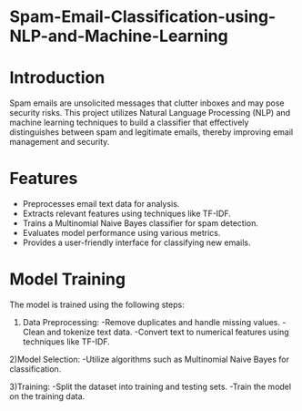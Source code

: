 # Spam-Email-Classification-using-NLP-and-Machine-Learning
# Introduction
Spam emails are unsolicited messages that clutter inboxes and may pose security risks. This project utilizes Natural Language Processing (NLP) and machine learning techniques to build a classifier that effectively distinguishes between spam and legitimate emails, thereby improving email management and security.
# Features
- Preprocesses email text data for analysis.
- Extracts relevant features using techniques like TF-IDF.
- Trains a Multinomial Naive Bayes classifier for spam detection.
- Evaluates model performance using various metrics.
- Provides a user-friendly interface for classifying new emails.
# Model Training
The model is trained using the following steps:

1) Data Preprocessing:
-Remove duplicates and handle missing values.
-Clean and tokenize text data.
-Convert text to numerical features using techniques like TF-IDF.

2)Model Selection:
-Utilize algorithms such as Multinomial Naive Bayes for classification.

3)Training:
-Split the dataset into training and testing sets.
-Train the model on the training data.
